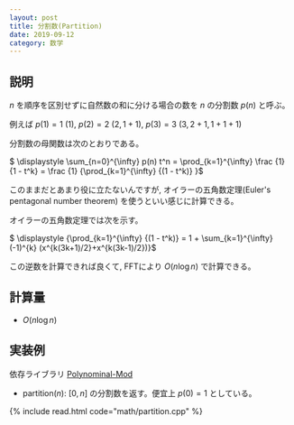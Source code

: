 ```yaml
---
layout: post
title: 分割数(Partition)
date: 2019-09-12
category: 数学
---
```


## 説明
$n$ を順序を区別せずに自然数の和に分ける場合の数を $n$ の分割数 $p(n)$ と呼ぶ。

例えば $p(1) = 1$ ($1$), $p(2) = 2$ ($2, 1+1$), $p(3) = 3$ ($3, 2+1, 1+1+1$)
 
分割数の母関数は次のとおりである。

$ \displaystyle \sum_{n=0}^{\infty} p(n) t^n = \prod_{k=1}^{\infty} \frac {1} {1 - t^k} = \frac {1} {\prod_{k=1}^{\infty} {(1 - t^k)} }$

このままだとあまり役に立たないんですが, オイラーの五角数定理(Euler's pentagonal number theorem) を使うといい感じに計算できる。

オイラーの五角数定理では次を示す。

$ \displaystyle {\prod_{k=1}^{\infty} {(1 - t^k)} = 1 + \sum_{k=1}^{\infty} (-1)^{k} (x^{k(3k+1)/2}+x^{k(3k-1)/2})}$

この逆数を計算できれば良くて, FFTにより $O(n \log n)$ で計算できる。

## 計算量
* $O(n \log n)$

## 実装例
依存ライブラリ [Polynominal-Mod](../math/polynominal-mod.html)

* partition($n$): $[0, n]$ の分割数を返す。便宜上 $p(0)=1$ としている。

{% include read.html  code="math/partition.cpp" %}

